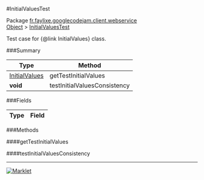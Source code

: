 #InitialValuesTest

Package [fr.faylixe.googlecodejam.client.webservice](../)<br>
[Object](../../../../java/langObject.md) > [InitialValuesTest](InitialValuesTest.md)

Test case for {@link InitialValues} class.

###Summary


| Type | Method |
| --- | --- |
| [InitialValues](InitialValues.md) | getTestInitialValues |
| **void** | testInitialValuesConsistency |

###Fields


| Type | Field |
| --- | --- |

###Methods

####getTestInitialValues


####testInitialValuesConsistency


---
[![Marklet](https://img.shields.io/badge/Generated%20by-Marklet-green.svg)](https://github.com/Faylixe/marklet)